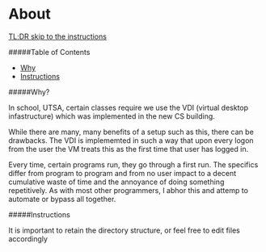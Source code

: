 About
=

[TL;DR skip to the instructions](#instr)

#####Table of Contents

- [Why](#why)
- [Instructions](#instr)

<div id='why'/>
#####Why?

In school, UTSA, certain classes require we use the VDI (virtual desktop infastructure) 
which was implemented in the new CS building. 

While there are many, many benefits of a setup such as this, there can be drawbacks. 
The VDI is implememted in such a way that upon every logon from the user the VM treats 
this as the first time that user has logged in. 

Every time, certain programs run, they go through a first run. The specifics differ from program to program
and from no user impact to a decent cumulative waste of time and the annoyance of doing something repetitively.
As with most other programmers, I abhor this and attemp to automate or bypass all together.


<div id='instr'/>
#####Instructions

It is important to retain the directory structure, or feel free to edit files accordingly
